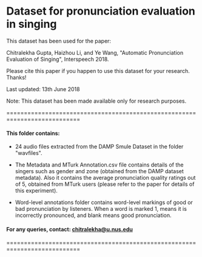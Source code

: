 # Dataset for pronunciation evaluation in singing

This dataset has been used for the paper:

Chitralekha Gupta, Haizhou Li, and Ye Wang, "Automatic Pronunciation Evaluation of Singing", Interspeech 2018.

Please cite this paper if you happen to use this dataset for your research. Thanks!

Last updated: 13th June 2018 

Note: This dataset has been made available only for research purposes.

===========================================================================
#### This folder contains:
- 24 audio files extracted from the DAMP Smule Dataset in the folder "wavfiles".

- The Metadata and MTurk Annotation.csv file contains details of the singers such as gender and zone (obtained from the DAMP dataset metadata). Also it contains the average pronunciation quality ratings out of 5, obtained from MTurk users (please refer to the paper for details of this experiment).

- Word-level annotations folder contains word-level markings of good or bad pronunciation by listeners. When a word is marked 1, means it is incorrectly pronounced, and blank means good pronunciation.


#### For any queries, contact: chitralekha@u.nus.edu
===========================================================================
